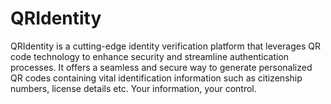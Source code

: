 # QRIdentity
QRIdentity is a cutting-edge identity verification platform that leverages QR code technology to enhance security and streamline authentication processes. It offers a seamless and secure way to generate personalized QR codes containing vital identification information such as citizenship numbers, license details etc. Your information, your control.

